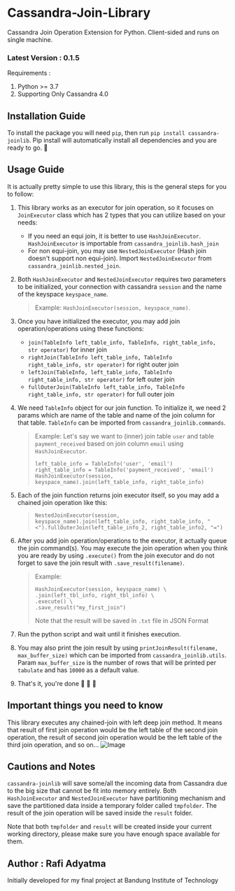 # Cassandra-Join-Library
Cassandra Join Operation Extension for Python. Client-sided and runs on single machine.
### Latest Version : 0.1.5

Requirements :
1. Python >= 3.7
2. Supporting Only Cassandra 4.0

## Installation Guide
To install the package you will need `pip`, then run `pip install cassandra-joinlib`.
Pip install will automatically install all dependencies and you are ready to go. 🍻

## Usage Guide
It is actually pretty simple to use this library, this is the general steps for you to follow:
1. This library works as an executor for join operation, so it focuses on `JoinExecutor` class which has 2 types that you can utilize based on your needs:
    - If you need an equi join, it is better to use `HashJoinExecutor`. `HashJoinExecutor` is importable from `cassandra_joinlib.hash_join`
    - For non equi-join, you may use `NestedJoinExecutor` (Hash join doesn't support non equi-join). Import `NestedJoinExecutor` from `cassandra_joinlib.nested_join`. 
2. Both `HashJoinExecutor` and `NestedJoinExecutor` requires two parameters to be initialized, your connection with cassandra `session` and the name of the keyspace `keyspace_name`. 
    > Example: `HashJoinExecutor(session, keyspace_name)`.
4. Once you have initialized the executor, you may add join operation/operations using these functions:
   - `join(TableInfo left_table_info, TableInfo, right_table_info, str operator)` for inner join
   - `rightJoin(TableInfo left_table_info, TableInfo right_table_info, str operator)` for right outer join
   - `leftJoin(TableInfo, left_table_info, TableInfo right_table_info, str operator)` for left outer join
   - `fullOuterJoin(TableInfo left_table_info, TableInfo right_table_info, str operator)` for full outer join
5. We need `TableInfo` object for our join function. To initialize it, we need 2 params which are name of the table and name of the join column for that table. `TableInfo` can be imported from `cassandra_joinlib.commands`.
    > Example: Let's say we want to (inner) join table `user` and table `payment_received` based on join column `email` using `HashJoinExecutor`.
    > 
    > ```
    > left_table_info = TableInfo('user', 'email')
    > right_table_info = TableInfo('payment_received', 'email')
    > HashJoinExecutor(session, keyspace_name).join(left_table_info, right_table_info)
    > ```
5. Each of the join function returns join executor itself, so you may add a chained join operation like this:
    > `NestedJoinExecutor(session, keyspace_name).join(left_table_info, right_table_info, "<").fullOuterJoin(left_table_info_2, right_table_info2, "=")`
6. After you add join operation/operations to the executor, it actually queue the join command(s). You may execute the join operation when you think you are ready by using `.execute()` from the join executor and do not forget to save the join result with `.save_result(filename)`.
    > Example: 
    > ```
    > HashJoinExecutor(session, keyspace_name) \
    > .join(left_tbl_info, right_tbl_info) \
    > .execute() \
    > .save_result("my_first_join")
    > ```
    > Note that the result will be saved in `.txt` file in JSON Format

7. Run the python script and wait until it finishes execution. 
8. You may also print the join result by using `printJoinResult(filename, max_buffer_size)` which can be imported from `cassandra_joinlib.utils`. Param `max_buffer_size` is the number of rows that will be printed per `tabulate` and has `10000` as a default value. 
9. That's it, you're done 🥳 🥳 🥳


## Important things you need to know
This library executes any chained-join with left deep join method. It means that result of first join operation would be the left table of the second join operation, the result of second join operation would be the left table of the third join operation, and so on...
![Image](https://drive.google.com/file/d/1jbOmv1iE9yDrtqluuXZKglLV6wCJOli9/preview)

## Cautions and Notes
`cassandra-joinlib` will save some/all the incoming data from Cassandra due to the big size that cannot be fit into memory entirely. 
Both `HashJoinExecutor` and `NestedJoinExecutor` have partitioning mechanism and save the partitioned data inside a temporary folder called `tmpfolder`.
The result of the join operation will be saved inside the `result` folder.

Note that both `tmpfolder` and `result` will be created inside your current working directory, please make sure you have enough space available for them.




**Author : Rafi Adyatma**
---
Initially developed for my final project at Bandung Institute of Technology
